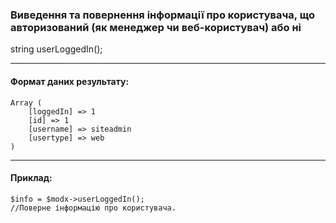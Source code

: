 ### Виведення та повернення інформації про користувача, що авторизований (як менеджер чи веб-користувач) або ні
string userLoggedIn();

***

#### Формат даних результату:

	Array (
		[loggedIn] => 1
		[id] => 1
		[username] => siteadmin
		[usertype] => web
	)

***

#### Приклад:

	$info = $modx->userLoggedIn();
	//Поверне інформацію про користувача.
